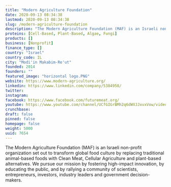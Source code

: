 ```yaml
---
title: "Modern Agriculture Foundation"
date: 2020-09-13 08:34:38
lastmod: 2020-09-13 08:34:38
slug: /modern-agriculture-foundation
description: "The Modern Agriculture Foundation (MAF) is an Israeli non-profit organization set out to transform global food culture by replacing traditional animal-based foods with Clean Meat, Cellular Agriculture and plant-based alternatives. We pursue our mission by fostering high-impact innovation, by educating the public, and by rallying a community of scientists, entrepreneurs, investors, industry leaders and government decision-makers."
proteins: [Cell-Based, Plant-Based, Algae, Fungi]
products: []
business: [Nonprofit]
finance_type: []
country: "Israel"
country_code: IL
city: "Modi'in Makabim-Re'ut"
founded: 2014
founders: ""
featured_image: "horizontal logo.PNG"
website: https://www.modern-agriculture.org/
linkedin: https://www.linkedin.com/company/5384958/
twitter: 
instagram: 
facebook: https://www.facebook.com/futuremeat.org/
youtube: https://www.youtube.com/channel/UCfGIGrBMh2q6dWVJJxvxVow/videos
crunchbase: 
draft: false
pinned: false
homepage: false
weight: 5000
uuid: 7654
---
```

The Modern Agriculture Foundation (MAF) is an Israeli non-profit organization set out to transform global food culture by replacing traditional animal-based foods with Clean Meat, Cellular Agriculture and plant-based alternatives. We pursue our mission by fostering high-impact innovation, by educating the public, and by rallying a community of scientists, entrepreneurs, investors, industry leaders and government decision-makers.
